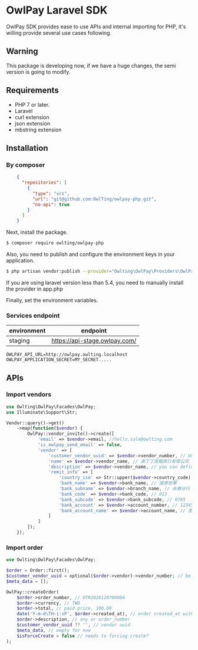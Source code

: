 # OwlPay Laravel SDK
OwlPay SDK provides ease to use APIs and internal importing for PHP, it's willing provide several use cases following.

## Warning
This package is developing now, if we have a huge changes, the semi version is going to modify.

## Requirements
* PHP 7 or later.
* Laravel
* curl extension
* json extension
* mbstring extension

## Installation
### By composer
```json
    {
      "repositories": [
        {
          "type": "vcs",
          "url": "git@github.com:OwlTing/owlpay-php.git",
          "no-api": true
        }
      ]
    }
```

Next, install the package.
```bash
$ composer require owlting/owlpay-php
```

Also, you need to publish and configure the environment keys in your application.
```bash
$ php artisan vendor:publish --provider="Owlting\OwlPay\Providers\OwlPayServiceProvider"
```
If you are using laravel version less than 5.4, you need to manually install the provider in app.php

Finally, set the environment variables.

### Services endpoint
| environment    | endpoint                |
|---------|----------------------------|
| staging  | https://api-stage.owlpay.com/        |

```dotenv
OWLPAY_API_URL=http://owlpay.owlting.localhost
OWLPAY_APPLICATION_SECRET=MY_SECRET.....
```
## APIs
### Import vendors
```php
use Owlting\OwlPay\Facades\OwlPay;
use Illuminate\Support\Str;

Vendor::query()->get()
    ->map(function($vendor) {
        OwlPay::vendor_invite()->create([
            'email' => $vendor->email, //hello.sale@owlting.com
            'is_owlpay_send_email' => false,
            'vendor' => [
                'customer_vendor_uuid' => $vendor->vendor_number, // Unique vendor id in application.
                'name' => $vendor->vendor_name, // 奧丁丁皮箱旅行有限公司
                'description' => $vendor->vendor_name, // you can define any.
                'remit_info' => [
                    'country_iso' => Str::upper($vendor->country_code), // TW
                    'bank_name' => $vendor->bank_name, // 國泰世華
                    'bank_subname' => $vendor->branch_name, // 永春分行
                    'bank_code' => $vendor->bank_code, // 013
                    'bank_subcode' => $vendor->bank_subcode, // 0785
                    'bank_account' => $vendor->account_number, // 123456789102
                    'bank_account_name' => $vendor->account_name, // 奧丁丁皮箱旅行有限公司
                ]
            ]
        ]);
    });
```

### Import order
```php
use Owlting\OwlPay\Facades\OwlPay;

$order = Order::first();
$customer_vendor_uuid = optional($order->vendor)->vendor_number; // be sure having vendor number.
$meta_data = [];

OwlPay::createOrder(
    $order->order_number, // OTR2020120700004
    $order->currency, // TWD
    $order->total, // paid price, 100.00
    date('Y-m-d\TH:i:sP', $order->created_at), // order created_at with timezone 2020-12-21T23:24:29-05:00
    $order->description, // any or order_number
    $customer_vendor_uuid ?? '', // vendor uuid
    $meta_data, // empty for now
    $isForceCreate = false // needs to forcing create?
);
```



